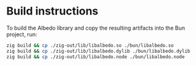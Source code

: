 # Build instructions

To build the Albedo library and copy the resulting artifacts into the Bun project, run:

```sh
zig build && cp ./zig-out/lib/libalbedo.so ./bun/libalbedo.so
zig build && cp ./zig-out/lib/libalbedo.dylib ./bun/libalbedo.dylib
zig build && cp ./zig-out/lib/libalbedo.node ./bun/libalbedo.node
```

